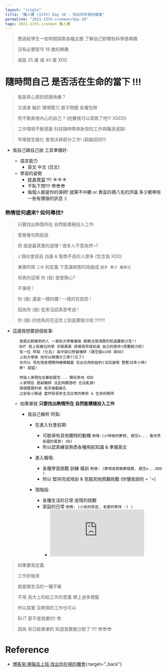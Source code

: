 ```yaml
---
layout: "single"
title: "鐵人賽 (13th) Day 16 - 找出你珍視的機會"
permalink: "2021-13th-ironman/day-16"
tags: 2021-13th-ironman 鐵人賽
---
```


> 應該給學生一些時間探索各種主題 了解自己對哪些科學感興趣
>
> 沒有必要堅守 18 歲的興趣
>
> 或是 25 歲 或 40 歲 XDD

# 隨時問自己 是否活在生命的當下 !!!

> 我是真心感到舒服快樂 ?
>
> 又或者 礙於 環境壓力 面子問題 各種包袱
>
> 而不敢直視內心的自己 ? (挖賽我可以寫歌了吧!!! XDDD)

> 工作環境不斷感變 科技隨時帶來新型的工作與職涯道路!
>
> 市場發生變化 會淘汰掉部分工作! (超級認同!!)

- 我自己跟自己說 工具準備好:

  - 語言能力
    - 英文 中文 (日文)
  - 學習的姿勢
    - [終身學習](https://yuting3656.github.io/yutingblog//ai-side-project/ai-math-and-statistics-learning-materials) !!!! :sunny::sunny::sunny:
    - 不恥下問!!!! :sunglasses::sunglasses::sunglasses:
    - 每個人都是你的導師! 就算不中聽 or 靠盃的積八毛的評論 多少都帶有一些有價值的訊息 :)

### 熱情從何處來? 如何尋找?

> 只要找出熱情所在 自然能積極投入工作

> 感覺像句狗屁話
>
> 但 就是最真實的道理 ! 很多人不意為然~?

> J 個社會目前 白癡 & 智商不高的人眾多 (包含我 XDD)
>
> 漸漸的把 `工作` 的定義 下意識病態的扭曲成 `錢多 事少 離家近`
>
> 但真的這樣 你 (我) 就會開心?
>
> 不事吧 !
>
> 你 (我) 還是一樣的爛 ! 一樣的在抱怨 !
>
> 因為你 (我) 從來沒認真思考過 !
>
> 你 (我) 的他馬的在這世上到底要銃沙姣 !!!!!!!!

- 這邊我想要說個故事:

  ```
     我是比較晚熟的人 一直到大學畢業後 都無法很清楚的知道要銃沙笅!!
     BUT 班上有幾位同學 天賦異稟 感覺很早就知道 自己的使命(想要銃沙姣)
     有一位 阿梨 (化名) 高中就幻想當機師 (跟空姐xxOO 誤XD)
     上到大學後 他可以微積分三修?(忘了)
     也可以 宅在宿舍裡開飛機模擬器 從台北飛到紐約(沒加速唷 整整10多小時)
     幹! 超猛!

     然後人家現在在華航跟空... 開玩笑地 XDD
     人家現在 是副機師 沒去飛鏢酒吧 也沒亂搞!
     兩個寶寶的爸 每天被戳鼻孔
     之前有小聊過 當然有很多生活日常的無奈 & 生命的期待
  ```

  - 如果單就 **只要找出熱情所在 自然能積極投入工作**

    - 我自己解析 阿梨:

      - 在進入社會前期:

        - 可能保有其他獨特的動機 `熱情:(小時候的夢想, 跟空x... 看世界各國的風景! XD)`
        - 所以認真練習熟悉各種飛航知識 & 準備英文

      - 進入職場:

        - 各種學習挑戰 訓練 複訓 `熱情: (夢想成真築夢踏實, 跟空x...XDD )`
        - 所以 堅持完成培訓 & 克服其他困難挑戰 (你懂我說的 = ˇ=)

      - 現階段:
        - 各種生活的日常 疫情的挑戰
        - 家庭的日常 `熱情: (小孩的笑容, 老婆的等待 :) )`
          - <iframe src="https://www.youtube.com/embed/UWP0rgs-P3I" title="YouTube video player" frameborder="0" allow="accelerometer; autoplay; clipboard-write; encrypted-media; gyroscope; picture-in-picture" allowfullscreen></iframe>

> 如果要我定義
>
> 工作到後來
>
> 就是跟生活的一種平衡
>
> 不用 高大上的給工作的意義 標上過多標籤
>
> 所以其實 沒熱情的工作也可以
>
> BUT 那不是我要的! :sunglasses:
>
> 因為 哥已經漸漸的 知道我要銃沙胶了 !!!! :sunglasses::sunglasses::sunglasses:

# Reference

- [博客來:帶腦去上班 找出你珍視的機會](https://www.books.com.tw/products/0010874379?sloc=main){:target="\_back"}
